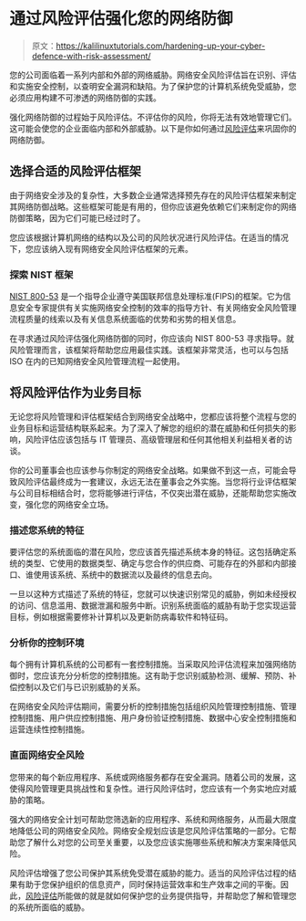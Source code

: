# 通过风险评估强化您的网络防御

> 原文：<https://kalilinuxtutorials.com/hardening-up-your-cyber-defence-with-risk-assessment/>

您的公司面临着一系列内部和外部的网络威胁。网络安全风险评估旨在识别、评估和实施安全控制，以查明安全漏洞和缺陷。为了保护您的计算机系统免受威胁，您必须应用构建不可渗透的网络防御的实践。

强化网络防御的过程始于风险评估。不评估你的风险，你将无法有效地管理它们。这可能会使您的企业面临内部和外部威胁。以下是你如何通过[风险评估](https://reciprocitylabs.com/6-steps-to-performing-a-cybersecurity-risk-assesment/)来巩固你的网络防御。

## **选择合适的风险评估框架**

由于网络安全涉及的复杂性，大多数企业通常选择预先存在的风险评估框架来制定其网络防御战略。这些框架可能是有用的，但你应该避免依赖它们来制定你的网络防御策略，因为它们可能已经过时了。

您应该根据计算机网络的结构以及公司的风险状况进行风险评估。在适当的情况下，您应该纳入现有网络安全风险评估框架的元素。

### **探索 NIST 框架**

[NIST 800-53](https://nvd.nist.gov/800-53) 是一个指导企业遵守美国联邦信息处理标准(FIPS)的框架。它为信息安全专家提供有关实施网络安全控制的效率的指导方针、有关网络安全风险管理流程质量的线索以及有关信息系统面临的优势和劣势的相关信息。

在寻求通过风险评估强化网络防御的同时，你应该向 NIST 800-53 寻求指导。就风险管理而言，该框架将帮助您应用最佳实践。该框架非常灵活，也可以与包括 ISO 在内的已知网络安全风险管理流程一起使用。

## **将风险评估作为业务目标**

无论您将风险管理和评估框架结合到网络安全战略中，您都应该将整个流程与您的业务目标和运营结构联系起来。为了深入了解您的组织的潜在威胁和任何损失的影响，风险评估应该包括与 IT 管理员、高级管理层和任何其他相关利益相关者的访谈。

你的公司董事会也应该参与你制定的网络安全战略。如果做不到这一点，可能会导致风险评估最终成为一套建议，永远无法在董事会之外实施。当您将行业评估框架与公司目标相结合时，您将能够进行评估，不仅突出潜在威胁，还能帮助您实施改变，强化您的网络安全立场。

### **描述您系统的特征**

要评估您的系统面临的潜在风险，您应该首先描述系统本身的特征。这包括确定系统的类型、它使用的数据类型、确定与您合作的供应商、可能存在的外部和内部接口、谁使用该系统、系统中的数据流以及最终的信息去向。

一旦以这种方式描述了系统的特征，您就可以快速识别常见的威胁，例如未经授权的访问、信息滥用、数据泄漏和服务中断。识别系统面临的威胁有助于您实现运营目标，例如根据需要修补计算机以及更新防病毒软件和特征码。

### **分析你的控制环境**

每个拥有计算机系统的公司都有一套控制措施。当采取风险评估流程来加强网络防御时，您应该充分分析您的控制措施。这有助于您识别威胁检测、缓解、预防、补偿控制以及它们与已识别威胁的关系。

在网络安全风险评估期间，需要分析的控制措施包括组织风险管理控制措施、管理控制措施、用户供应控制措施、用户身份验证控制措施、数据中心安全控制措施和运营连续性控制措施。

### **直面网络安全风险**

您带来的每个新应用程序、系统或网络服务都存在安全漏洞。随着公司的发展，这使得风险管理更具挑战性和复杂性。进行风险评估时，您应该有一个务实地应对威胁的策略。

强大的网络安全计划可帮助您筛选新的应用程序、系统和网络服务，从而最大限度地降低公司的网络安全风险。网络安全规划应该是您风险评估策略的一部分。它帮助您了解什么对您的公司至关重要，以及您应该实施哪些系统和解决方案来降低风险。

风险评估增强了您公司保护其系统免受潜在威胁的能力。适当的风险评估过程的结果有助于您保护组织的信息资产，同时保持运营效率和生产效率之间的平衡。因此，[风险评估](https://reciprocitylabs.com/resources/what-is-a-risk-assessment-matrix/)所能做的就是就如何保护您的业务提供指导，并帮助您了解和管理您的系统所面临的威胁。